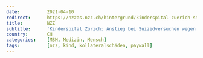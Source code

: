 ```yaml
---
date:          2021-04-10
redirect:      https://nzzas.nzz.ch/hintergrund/kinderspital-zuerich-stellt-anstieg-bei-suizidversuchen-fest-ld.1611236?reduced=true
title:         NZZ
subtitle:      'Kinderspital Zürich: Anstieg bei Suizidversuchen wegen Pandemie'
country:       CH
categories:    [MSM, Medizin, Mensch]
tags:          [nzz, kind, kollateralschäden, paywall]
---
```

